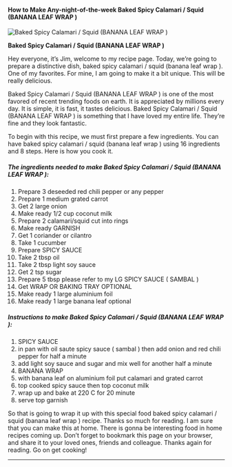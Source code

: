             

#### How to Make Any-night-of-the-week Baked Spicy Calamari / Squid (BANANA LEAF WRAP )

![Baked Spicy Calamari / Squid  (BANANA LEAF WRAP )](https://img-global.cpcdn.com/recipes/6080635064025088/751x532cq70/baked-spicy-calamari-squid-banana-leaf-wrap-recipe-main-photo.jpg)

**Baked Spicy Calamari / Squid (BANANA LEAF WRAP )**

Hey everyone, it’s Jim, welcome to my recipe page. Today, we’re going to prepare a distinctive dish, baked spicy calamari / squid (banana leaf wrap ). One of my favorites. For mine, I am going to make it a bit unique. This will be really delicious.

Baked Spicy Calamari / Squid (BANANA LEAF WRAP ) is one of the most favored of recent trending foods on earth. It is appreciated by millions every day. It is simple, it is fast, it tastes delicious. Baked Spicy Calamari / Squid (BANANA LEAF WRAP ) is something that I have loved my entire life. They’re fine and they look fantastic.

To begin with this recipe, we must first prepare a few ingredients. You can have baked spicy calamari / squid (banana leaf wrap ) using 16 ingredients and 8 steps. Here is how you cook it.

##### The ingredients needed to make Baked Spicy Calamari / Squid (BANANA LEAF WRAP ):

1.  Prepare 3 deseeded red chili pepper or any pepper
2.  Prepare 1 medium grated carrot
3.  Get 2 large onion
4.  Make ready 1/2 cup coconut milk
5.  Prepare 2 calamari/squid cut into rings
6.  Make ready GARNISH
7.  Get 1 coriander or cilantro
8.  Take 1 cucumber
9.  Prepare SPICY SAUCE
10.  Take 2 tbsp oil
11.  Take 2 tbsp light soy sauce
12.  Get 2 tsp sugar
13.  Prepare 5 tbsp please refer to my LG SPICY SAUCE ( SAMBAL )
14.  Get WRAP OR BAKING TRAY OPTIONAL
15.  Make ready 1 large aluminium foil
16.  Make ready 1 large banana leaf optional

##### Instructions to make Baked Spicy Calamari / Squid (BANANA LEAF WRAP ):

1.  SPICY SAUCE
2.  in pan with oil saute spicy sauce ( sambal ) then add onion and red chili pepper for half a minute
3.  add light soy sauce and sugar and mix well for another half a minute
4.  BANANA WRAP
5.  with banana leaf on aluminium foil put calamari and grated carrot
6.  top cooked spicy sauce then top coconut milk
7.  wrap up and bake at 220 C for 20 minute
8.  serve top garnish

So that is going to wrap it up with this special food baked spicy calamari / squid (banana leaf wrap ) recipe. Thanks so much for reading. I am sure that you can make this at home. There is gonna be interesting food in home recipes coming up. Don’t forget to bookmark this page on your browser, and share it to your loved ones, friends and colleague. Thanks again for reading. Go on get cooking!

* * *